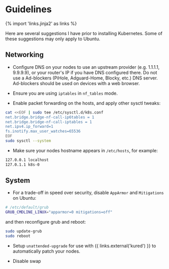 # Guidelines

{% import 'links.jinja2' as links %}

Here are several suggestions I have prior to installing Kubernetes. Some of these suggestions may only apply to Ubuntu.

## Networking

- Configure DNS on your nodes to use an upstream provider (e.g. 1.1.1.1, 9.9.9.9), or your router's IP if you have DNS configured there. Do not use a Ad-blockers (PiHole, Adguard-Home, Blocky, etc.) DNS server. Ad-blockers should be used on devices with a web browser.

- Ensure you are using `iptables` in `nf_tables` mode.

- Enable packet forwarding on the hosts, and apply other sysctl tweaks:

```sh
cat <<EOF | sudo tee /etc/sysctl.d/k8s.conf
net.bridge.bridge-nf-call-ip6tables = 1
net.bridge.bridge-nf-call-iptables = 1
net.ipv4.ip_forward=1
fs.inotify.max_user_watches=65536
EOF
sudo sysctl --system
```

- Make sure your nodes hostname appears in `/etc/hosts`, for example:

```sh
127.0.0.1 localhost
127.0.1.1 k8s-0
```

## System

- For a trade-off in speed over security, disable `AppArmor` and `Mitigations` on Ubuntu:

```sh
# /etc/default/grub
GRUB_CMDLINE_LINUX="apparmor=0 mitigations=off"
```

and then reconfigure grub and reboot:

```sh
sudo update-grub
sudo reboot
```

- Setup `unattended-upgrade` for use with {{ links.external('kured') }} to automatically patch your nodes.

- Disable swap
